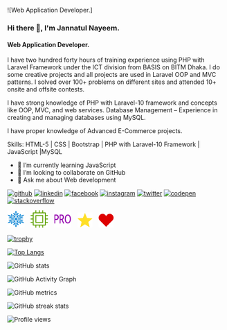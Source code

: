 ![Web Application Developer.]
### Hi there 👋, I'm Jannatul Nayeem.
#### Web Application Developer.


I have two hundred forty hours of training experience using PHP with Laravel Framework under the ICT division from BASIS on BITM Dhaka. I do some creative projects and all projects are used in Laravel OOP and MVC patterns. I solved over 100+ problems on different sites and attended 10+ onsite and offsite contests. 

 I have strong knowledge of PHP with Laravel-10 framework and concepts like OOP, MVC, and web services.
Database Management – Experience in creating and managing databases using MySQL.

I have proper knowledge of Advanced E-Commerce projects.

Skills: HTML-5 | CSS | Bootstrap | PHP with Laravel-10 Framework |  JavaScript |MySQL

- 🌱 I’m currently learning JavaScript 
- 👯 I’m looking to collaborate on GitHub 
- 💬 Ask me about Web development 


[<img src='https://cdn.jsdelivr.net/npm/simple-icons@3.0.1/icons/github.svg' alt='github' height='40'>](https://github.com/nayeem337)  [<img src='https://cdn.jsdelivr.net/npm/simple-icons@3.0.1/icons/linkedin.svg' alt='linkedin' height='40'>](https://www.linkedin.com/in/jannatul-nayeem-8825b9168/)  [<img src='https://cdn.jsdelivr.net/npm/simple-icons@3.0.1/icons/facebook.svg' alt='facebook' height='40'>](https://www.facebook.com/limonalahasan)  [<img src='https://cdn.jsdelivr.net/npm/simple-icons@3.0.1/icons/instagram.svg' alt='instagram' height='40'>](https://www.instagram.com/limonalahsan/)  [<img src='https://cdn.jsdelivr.net/npm/simple-icons@3.0.1/icons/twitter.svg' alt='twitter' height='40'>](https://twitter.com/jannatu71941782)  [<img src='https://cdn.jsdelivr.net/npm/simple-icons@3.0.1/icons/codepen.svg' alt='codepen' height='40'>](https://codepen.io/Jannatul-Nayeem-the-encoder)  [<img src='https://cdn.jsdelivr.net/npm/simple-icons@3.0.1/icons/stackoverflow.svg' alt='stackoverflow' height='40'>](https://stackoverflow.com/users/jannatul-nayeem)  

<a href='https://archiveprogram.github.com/'><img src='https://raw.githubusercontent.com/acervenky/animated-github-badges/master/assets/acbadge.gif' width='40' height='40'></a> <a href='https://docs.github.com/en/developers'><img src='https://raw.githubusercontent.com/acervenky/animated-github-badges/master/assets/devbadge.gif' width='40' height='40'></a> <a href='https://github.com/pricing'><img src='https://raw.githubusercontent.com/acervenky/animated-github-badges/master/assets/pro.gif' width='40' height='40'></a> <a href='https://stars.github.com/'><img src='https://raw.githubusercontent.com/acervenky/animated-github-badges/master/assets/starbadge.gif' width='35' height='35'></a> <a href='https://docs.github.com/en/github/supporting-the-open-source-community-with-github-sponsors'><img src='https://raw.githubusercontent.com/acervenky/animated-github-badges/master/assets/sponsorbadge.gif' width='35' height='35'></a> 

[![trophy](https://github-profile-trophy.vercel.app/?username=nayeem337)](https://github.com/ryo-ma/github-profile-trophy)

[![Top Langs](https://github-readme-stats.vercel.app/api/top-langs/?username=nayeem337)](https://github.com/anuraghazra/github-readme-stats)

![GitHub stats](https://github-readme-stats.vercel.app/api?username=nayeem337&show_icons=true&count_private=true)  

![GitHub Activity Graph](https://activity-graph.herokuapp.com/graph?username=nayeem337)  

![GitHub metrics](https://metrics.lecoq.io/nayeem337)  

![GitHub streak stats](https://streak-stats.demolab.com/?user=nayeem337)  

![Profile views](https://gpvc.arturio.dev/nayeem337)  

